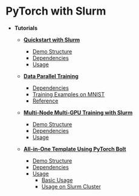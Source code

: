 # PyTorch with Slurm



* **Tutorials**

  * **[Quickstart with Slurm](https://github.com/yzhang-dev/PyTorch-with-Slurm/tree/main/Tutorials/Quickstart-with-Slurm)**

    * [Demo Structure](https://github.com/yzhang-dev/PyTorch-with-Slurm/tree/main/Tutorials/Quickstart-with-Slurm#demo-structure)
    * [Dependencies](https://github.com/yzhang-dev/PyTorch-with-Slurm/tree/main/Tutorials/Quickstart-with-Slurm#dependencies)
    * [Usage](https://github.com/yzhang-dev/PyTorch-with-Slurm/tree/main/Tutorials/Quickstart-with-Slurm#usage)

  * **[Data Parallel Training](https://github.com/yzhang-dev/PyTorch-with-Slurm/tree/main/Tutorials/Data-Parallel-Training)**

    * [Dependencies](https://github.com/yzhang-dev/PyTorch-with-Slurm/tree/main/Tutorials/Data-Parallel-Training#dependencies)
    * [Training Examples on MNIST](https://github.com/yzhang-dev/PyTorch-with-Slurm/tree/main/Tutorials/Data-Parallel-Training#training-examples-on-mnist)
    * [Reference](https://github.com/yzhang-dev/PyTorch-with-Slurm/tree/main/Tutorials/Data-Parallel-Training#reference)

  * **[Multi-Node Multi-GPU Training with Slurm](https://github.com/yzhang-dev/PyTorch-with-Slurm/tree/main/Tutorials/Multi-Node-Multi-GPU-Training-with-Slurm)**

    * [Demo Structure](https://github.com/yzhang-dev/PyTorch-with-Slurm/tree/main/Tutorials/Multi-Node-Multi-GPU-Training-with-Slurm#demo-structure)
    * [Dependencies](https://github.com/yzhang-dev/PyTorch-with-Slurm/tree/main/Tutorials/Multi-Node-Multi-GPU-Training-with-Slurm#dependencies)
    * [Usage](https://github.com/yzhang-dev/PyTorch-with-Slurm/tree/main/Tutorials/Multi-Node-Multi-GPU-Training-with-Slurm#usage)

  * **[All-in-One Template Using PyTorch Bolt](https://github.com/yzhang-dev/PyTorch-with-Slurm/tree/main/Tutorials/All-in-One-Template-Using-PyTorch-Bolt)**

    * [Demo Structure](https://github.com/yzhang-dev/PyTorch-with-Slurm/tree/main/Tutorials/All-in-One-Template-Using-PyTorch-Bolt#demo-structure)
    * [Dependencies](https://github.com/yzhang-dev/PyTorch-with-Slurm/tree/main/Tutorials/All-in-One-Template-Using-PyTorch-Bolt#dependencies)
    * [Usage](https://github.com/yzhang-dev/PyTorch-with-Slurm/tree/main/Tutorials/All-in-One-Template-Using-PyTorch-Bolt#usage)
      * [Basic Usage](https://github.com/yzhang-dev/PyTorch-with-Slurm/tree/main/Tutorials/All-in-One-Template-Using-PyTorch-Bolt#basic-usage)
      * [Usage on Slurm Cluster](https://github.com/yzhang-dev/PyTorch-with-Slurm/tree/main/Tutorials/All-in-One-Template-Using-PyTorch-Bolt#usage-on-slurm-cluster)
